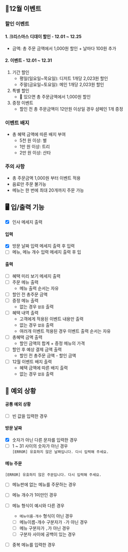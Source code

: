 ## 🎄12월 이벤트

### 할인 이벤트

#### 1. 크리스마스 디데이 할인 - 12.01 ~ 12.25

- 금액: 총 주문 금액에서 1,000원 할인 + 날마다 100원 추가

#### 2. 이벤트 - 12.01 ~ 12.31

1. 기간 할인
    - 평일(일요일~목요일): 디저트 1개당 2,023원 할인
    - 주말(금요일~토요일): 메인 1개당 2,023원 할인
2. 특별 할인
    - 🌟 있으면 총 주문금액에서 1,000원 할인
3. 증정 이벤트
    - 할인 전 총 주문금액이 12만원 이상일 경우 샴페인 1개 증정

### 이벤트 배지

- 총 혜택 금액에 따른 배지 부여
    - 5천 원 이상: 별
    - 1만 원 이상: 트리
    - 2만 원 이상: 산타

### 주의 사항

- 총 주문금액 1,000원 부터 이벤트 적용
- 음료만 주문 불가능
- 메뉴는 한 번에 최대 20개까지 주문 가능

## 🖥️ 입/출력 기능

- [x] 인사 메세지 출력

#### 입력

- [x] 방문 날짜 입력 메세지 출력 후 입력
- [ ] 메뉴, 메뉴 개수 입력 메세지 출력 후 입

#### 출력

- [ ] 혜택 미리 보기 메세지 출력
- [ ] 주문 메뉴 출력
    - 메뉴 출력 순서는 자유
- [ ] 할인 전 총주문 금액
- [ ] 증정 메뉴 출력
    - 없는 경우 `없음` 출력
- [ ] 혜택 내역 출력
    - 고객에게 적용된 이벤트 내용만 출력
    - 없는 경우 `없음` 출력
    - 여러개 이벤트 적용된 경우 이벤트 출력 순서는 자유
- [ ] 총혜택 금액 출력
    - 할인 금액의 합계 + 증정 메뉴의 가격
- [ ] 할인 후 예상 결제 금액 출력
    - 할인 전 총주문 금액 - 할인 금액
- [ ] 12월 이벤트 배지 출력
    - 혜택 금액에 따른 배지 출력
    - 없는 경우 `없음` 출력

## 👾 예외 상황

#### 공통 예외 상황

- [ ] 빈 값을 입력한 경우

#### 방문 날짜

- [x] 숫자가 아닌 다른 문자를 입력한 경우
- [ ] 1 ~ 31 사이의 숫자가 아닌 경우 </br>
  `[ERROR] 유효하지 않은 날짜입니다. 다시 입력해 주세요.`

#### 메뉴 주문

`[ERROR] 유효하지 않은 주문입니다. 다시 입력해 주세요.`

- [ ] 메뉴판에 없는 메뉴를 주문하는 경우 </br>
- [ ] 메뉴 개수가 1미만인 경우 </br>
- [ ] 메뉴 형식이 예시와 다른 경우 </br>
    - `메뉴이름-개수` 형식이 아닌 경우
    - [ ] 메뉴이름-개수 구분자가 `-`가 아닌 경우
    - [ ] 메뉴 구분자가 `,`가 아닌 경우
    - [ ] 구분자 사이에 공백이 있는 경우
- [ ] 중복 메뉴를 입력한 경우

